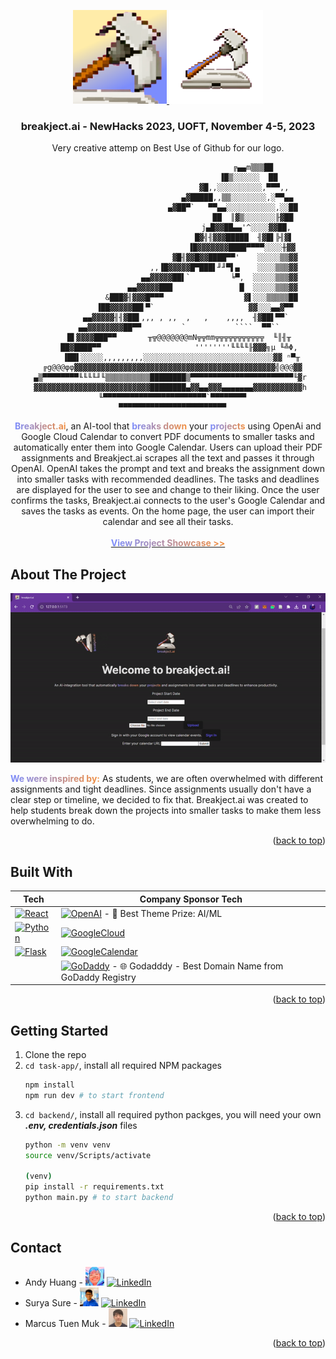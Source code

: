<!-- BACK TO TOP -->
<a name="readme-top"></a>

<!-- PROJECT LOGO -->

<div align="center">
  <a href="https://github.com/andy0207huang/newhacks2023">
    <img src="task-app/src/assets/projectbd.png" alt="Logo" width="150" height="150">
    <img src="task-app/src/assets/breakject.ai-blue.png" alt="Logo" width="150" height="150">
  </a>
  
  <h3 align="center">breakject.ai - NewHacks 2023, UOFT, November 4-5, 2023</h3>

  <p>Very creative attemp on Best Use of Github for our logo.</p>

                                          ╔▄▄m▒▒▒██
                                        ▐█▒░░░░░░  ██
                                      ▓█,,░░░░░░░░░░,▀▀▀,,
                                   ▄▓█████,,▒▒░░░░░░░░,░▀▀▄▄
                                 ▄▓██▀`   ▀▀▄▄░░░░░░░░░░░,░░██
                                          ██  ║▓▒░░░░░░░╟▓██
                                       j▄█▓▓██▄▄'^░░░░▓▓██,
                                      █▓╣╢▓▓▓█████  ╢▓█▌╠╢▓▌
                                     ▐█▓▓▓▓▓▓▓████▀▀▀▀░░░░╫▓▓
                                  ▓█╢▓▓█▓▓████▀▀'    ░░░░░▒▒▓▓
                             ,,▐█▓▓▓▓▓█▀███▌╜╜▀▌▄    ░░░░▒▒▒▓▓
                           ▄▄▓▓▓▓▓██▌`         ╘▀,  ░░░░░▒▒▒▓▓
                        ▄▄▓▓▓▓▓███               █  ░░░░░▒▒▒▓▓
                   &███▓╢▓▓▓█▀▀▀                  ▓▌░░░▒▒▒▒▒██
                ▐██▓▓▓▓▓██▌▀`                     ▓▓░░░▄▄▓▀▀
            ▄▄▓▓▓▓▓╢╢▓██▌,,, , ,,  ,   ,    ,,,,  ╢▓██▌▀▀`
         ▄▄▓▓▓▓▓▓▓▓██▀▀         `           ````  ▀▀``
         █▌▓▓▓▓███▀▀       ╥╦@@@@@@@mN╦╦mm╦╦╦╦╦╦╦╦╦╦╦  ╙║╢╥
         ██▓████▀▀                     ''''''''╙╙╙╙╟▓▓▓╗µ ╙╩Φ,
          ▐██▌░░░░░,,,,,,,,,░░░░░░░░░░░░░░░░░░░░░░░░░░░░░▓▓ ⁿ▀╥
      ╔g@@@φφ▓▓▓▓▓▓▓▓▓▓▓▓▓▓▓▓▓▓▓▓▓▓▓▓▓▓▓▓▓▓▓▓▓▓▓▓▓▓▓▓▓▓▓▓▓╣@@@▓▓
     ▄▒▀▀▀▀▀▀▀▀╙╙╙╙╜╙▒▒▒▒▒▒▒▒▒▒████████▒▀▀▀▀▀▀▀▀▀▀▀▀▀▀▀▀▀▀▀▀▀▀▀╙▓r
     ▓▓▓▓▓▓▓▓▓▓▓▓▓▓▓▓▓▓▓▓▓▓▓▓▓▓████████▄▓▓▄▄▓▓▓▄▄▄▄▄▄▄▓▓▓▓▓▓▓▓▓▓▓h
      ╙▀▀▀▀▀▀▀▀▀▀▀▀▀▀▀▀▀▀▀▀▀▀▀`▀▀▀▀▀▀▀▀
      ▀▀▀▀▀▀▀▀▀▀▀▀▀▀▀▀▀▀▀▀▀▀▀▀
     
  <p align="center">
    <b style="background: linear-gradient(to right, #7C8DFD, #F39041); -webkit-background-clip: text; -webkit-text-fill-color: transparent;">Breakject.ai</b>, an AI-tool that <b style="background: linear-gradient(to right, #7C8DFD, #F39041); -webkit-background-clip: text; -webkit-text-fill-color: transparent;">breaks down</b> your <b style="background: linear-gradient(to right, #7C8DFD, #F39041); -webkit-background-clip: text; -webkit-text-fill-color: transparent;">projects</b> using OpenAi and Google Cloud Calendar to convert PDF documents to smaller tasks and automatically enter them into Google Calendar. Users can upload their PDF assignments and Breakject.ai scrapes all the text and passes it through OpenAI. OpenAI takes the prompt and text and breaks the assignment down into smaller tasks with recommended deadlines. The tasks and deadlines are displayed for the user to see and change to their liking. Once the user confirms the tasks, Breakject.ai connects to the user's Google Calendar and saves the tasks as events. On the home page, the user can import their calendar and see all their tasks.
    <br />
    <br />
    <a href="https://devpost.com/software/breakject-ai"><strong style="background: linear-gradient(to right, #7C8DFD, #F39041); -webkit-background-clip: text; -webkit-text-fill-color: transparent;">View Project Showcase >></strong></a>
  </p>
</div>

<!-- ABOUT THE PROJECT -->
## About The Project
<!-- [product-screenshot-1] -->
<div align="center">

  ![Alt Text](https://github.com/andy0207huang/newhacks2023/blob/main/task-app/src/assets/breakject.ai-gif-1.gif)

</div>

<b style="background: linear-gradient(to right, #7C8DFD, #F39041); -webkit-background-clip: text; -webkit-text-fill-color: transparent;">We were inspired by:</b> As students, we are often overwhelmed with different assignments and tight deadlines. Since assignments usually don't have a clear step or timeline, we decided to fix that. Breakject.ai was created to help students break down the projects into smaller tasks to make them less overwhelming to do.
  
<p align="right">(<a href="#readme-top">back to top</a>)</p> 

## Built With
| Tech | Company Sponsor Tech |
| --- | --- |
| [![React][React.js]][React-url] | [![OpenAI][OpenAI]][OpenAI-url] - 🤖 Best Theme Prize: AI/ML |
| [![Python][Python]][Python-url] | [![GoogleCloud][GoogleCloud]][GoogleCloud-url]  |
| [![Flask][Flask]][Flask-url] | [![GoogleCalendar][GoogleCalendar]][GoogleCalendar-url]  |
|  |[![GoDaddy][GoDaddy]][GoDaddy-url] - 🌐 Godadddy - Best Domain Name from GoDaddy Registry |


<p align="right">(<a href="#readme-top">back to top</a>)</p>



<!-- GETTING STARTED -->
## Getting Started
1. Clone the repo
2. `cd task-app/`, install all required NPM packages
   ```sh
   npm install
   npm run dev # to start frontend
   ```
4. `cd backend/`, install all required python packges, you will need your own <b><i>.env, credentials.json</i></b> files
   ``` sh
   python -m venv venv
   source venv/Scripts/activate

   (venv)
   pip install -r requirements.txt
   python main.py # to start backend
   ```

<p align="right">(<a href="#readme-top">back to top</a>)</p>


<!-- CONTACT -->
## Contact
* Andy Huang - <a href="https://github.com/andy0207huang"><img src="task-app/src/assets/Andy-Huang-2.jpg" alt="Logo" width="30" height="30"></a> [![LinkedIn][linkedin-shield-andy]][linkedin-url-andy]
* Surya Sure - <a href="https://github.com/SurjaHead"><img src="task-app/src/assets/Surya-Sure.jpeg" alt="Logo" width="30" height="30"></a> [![LinkedIn][linkedin-shield-surya]][linkedin-url-surya]
* Marcus Tuen Muk - <a href="https://github.com/PikaKight"><img src="task-app/src/assets/Marcus-Tuen-Muk.jpg" alt="Logo" width="30" height="30"></a> [![LinkedIn][linkedin-shield-marcus]][linkedin-url-marcus]


<p align="right">(<a href="#readme-top">back to top</a>)</p>


<!-- BADGES / SHIELD / IMAGES / URL -->
<!-- [product-screenshot-1]:  -->

[React.js]: https://img.shields.io/badge/React-36454F?style=for-the-badge&logo=react&logoColor=61DAFB
[React-url]: https://reactjs.org/
[Python]: https://img.shields.io/badge/Python-36454F?style=for-the-badge&logo=python&logoColor=61DAFB
[Python-url]: https://www.python.org/
[Flask]: https://img.shields.io/badge/Flask-36454F?style=for-the-badge&logo=flask&logoColor=61DAFB
[Flask-url]: https://flask.palletsprojects.com/en/2.3.x/

[OpenAI]: https://img.shields.io/badge/OpenAI-000000?style=for-the-badge
[OpenAI-url]: https://openai.com/blog/openai-api
[GoogleCloud]: https://img.shields.io/badge/GoogleCloud-4285F4?style=for-the-badge
[GoogleCloud-url]: https://cloud.google.com/
[GoogleCalendar]: https://img.shields.io/badge/GoogleCalendar-4285F4?style=for-the-badge
[GoogleCalendar-url]: https://developers.google.com/calendar/api/guides/overview
[GoDaddy]: https://img.shields.io/badge/GoDaddy-1BDBDB?style=for-the-badge
[GoDaddy-url]: https://www.godaddy.com/en-ca

[linkedin-shield-andy]: https://img.shields.io/badge/-LinkedIn-black.svg?style=for-the-badge&logo=linkedin&colorB=0072b1
[linkedin-url-andy]: https://www.linkedin.com/in/andy-snowflake-huang/
[linkedin-shield-marcus]: https://img.shields.io/badge/-LinkedIn-black.svg?style=for-the-badge&logo=linkedin&colorB=0072b1
[linkedin-url-marcus]: https://www.linkedin.com/in/marcus-tuen-muk/
[linkedin-shield-surya]: https://img.shields.io/badge/-LinkedIn-black.svg?style=for-the-badge&logo=linkedin&colorB=0072b1
[linkedin-url-surya]: https://www.linkedin.com/in/surya-sure-9ba9b2220/
